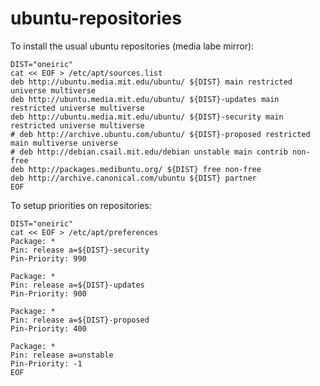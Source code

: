 # ubuntu-repositories

To install the usual ubuntu repositories (media labe mirror):

    DIST="oneiric"
    cat << EOF > /etc/apt/sources.list
    deb http://ubuntu.media.mit.edu/ubuntu/ ${DIST} main restricted universe multiverse
    deb http://ubuntu.media.mit.edu/ubuntu/ ${DIST}-updates main restricted universe multiverse
    deb http://ubuntu.media.mit.edu/ubuntu/ ${DIST}-security main restricted universe multiverse
    # deb http://archive.ubuntu.com/ubuntu/ ${DIST}-proposed restricted main multiverse universe
    # deb http://debian.csail.mit.edu/debian unstable main contrib non-free
    deb http://packages.medibuntu.org/ ${DIST} free non-free
    deb http://archive.canonical.com/ubuntu ${DIST} partner
    EOF

To setup priorities on repositories:

    DIST="oneiric"
    cat << EOF > /etc/apt/preferences
    Package: *
    Pin: release a=${DIST}-security
    Pin-Priority: 990

    Package: *
    Pin: release a=${DIST}-updates
    Pin-Priority: 900

    Package: *
    Pin: release a=${DIST}-proposed
    Pin-Priority: 400

    Package: *
    Pin: release a=unstable
    Pin-Priority: -1
    EOF
